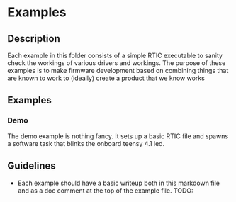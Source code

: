 # Examples

## Description

Each example in this folder consists of a simple RTIC executable to sanity check the workings of various drivers and workings.  The purpose of these examples is to make firmware development based on combining things that are known to work to (ideally) create a product that we know works

## Examples

### Demo

The demo example is nothing fancy.  It sets up a basic RTIC file and spawns a software task that blinks the onboard teensy 4.1 led.

## Guidelines

- Each example should have a basic writeup both in this markdown file and as a doc comment at the top of the example file.
TODO: